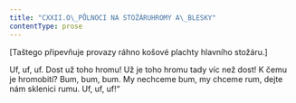 ```yaml
---
title: "CXXII.O\_PŮLNOCI NA STOŽÁRUHROMY A\_BLESKY"
contentType: prose
---
```


  

\[Taštego připevňuje provazy ráhno košové plachty hlavního stožáru.\]

  

Uf, uf, uf. Dost už toho hromu! Už je toho hromu tady víc než dost! K čemu je hromobití? Bum, bum, bum. My nechceme bum, my chceme rum, dejte nám sklenici rumu. Uf, uf, uf!“
